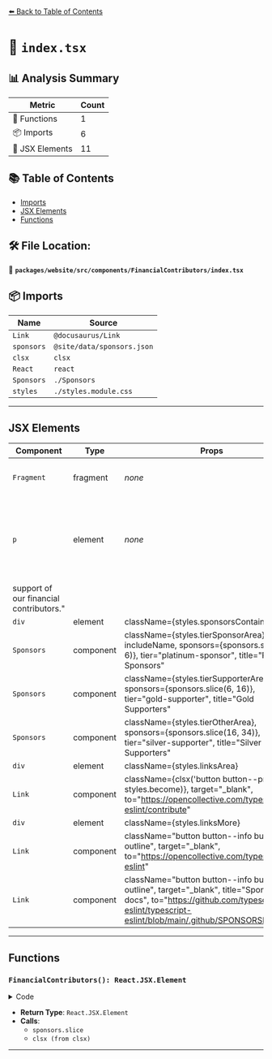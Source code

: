 [⬅️ Back to Table of Contents](../../../../../index.md)

# 📄 `index.tsx`

## 📊 Analysis Summary

| Metric | Count |
|--------|-------|
| 🔧 Functions | 1 |
| 📦 Imports | 6 |
| 💠 JSX Elements | 11 |

## 📚 Table of Contents

- [Imports](#imports)
- [JSX Elements](#jsx-elements)
- [Functions](#functions)

## 🛠️ File Location:
📂 **`packages/website/src/components/FinancialContributors/index.tsx`**

## 📦 Imports

| Name | Source |
|------|--------|
| `Link` | `@docusaurus/Link` |
| `sponsors` | `@site/data/sponsors.json` |
| `clsx` | `clsx` |
| `React` | `react` |
| `Sponsors` | `./Sponsors` |
| `styles` | `./styles.module.css` |


---

## JSX Elements

| Component | Type | Props | Children |
|-----------|------|-------|----------|
| `Fragment` | fragment | *none* | <p>, <div>, <div> |
| `p` | element | *none* | text: "The typescript-eslint project would not be possible without the generous
        support of our financial contributors." |
| `div` | element | className={styles.sponsorsContainer} | <Sponsors>, <Sponsors>, <Sponsors> |
| `Sponsors` | component | className={styles.tierSponsorArea}, includeName, sponsors={sponsors.slice(0, 6)}, tier="platinum-sponsor", title="Platinum Sponsors" | *none* |
| `Sponsors` | component | className={styles.tierSupporterArea}, sponsors={sponsors.slice(6, 16)}, tier="gold-supporter", title="Gold Supporters" | *none* |
| `Sponsors` | component | className={styles.tierOtherArea}, sponsors={sponsors.slice(16, 34)}, tier="silver-supporter", title="Silver Supporters" | *none* |
| `div` | element | className={styles.linksArea} | <Link>, <div> |
| `Link` | component | className={clsx('button button--primary', styles.become)}, target="_blank", to="https://opencollective.com/typescript-eslint/contribute" | text: "Become a financial sponsor" |
| `div` | element | className={styles.linksMore} | <Link>, <Link> |
| `Link` | component | className="button button--info button--outline", target="_blank", to="https://opencollective.com/typescript-eslint" | text: "See all financial sponsors" |
| `Link` | component | className="button button--info button--outline", target="_blank", title="Sponsorship docs", to="https://github.com/typescript-eslint/typescript-eslint/blob/main/.github/SPONSORSHIPS.md" | text: "Docs" |


---

## Functions

### `FinancialContributors(): React.JSX.Element`

<details><summary>Code</summary>

```ts
export function FinancialContributors(): React.JSX.Element {
  return (
    <>
      <p>
        The typescript-eslint project would not be possible without the generous
        support of our financial contributors.
      </p>
      <div className={styles.sponsorsContainer}>
        <Sponsors
          className={styles.tierSponsorArea}
          includeName
          sponsors={sponsors.slice(0, 6)}
          tier="platinum-sponsor"
          title="Platinum Sponsors"
        />
        <Sponsors
          className={styles.tierSupporterArea}
          sponsors={sponsors.slice(6, 16)}
          tier="gold-supporter"
          title="Gold Supporters"
        />
        <Sponsors
          className={styles.tierOtherArea}
          sponsors={sponsors.slice(16, 34)}
          tier="silver-supporter"
          title="Silver Supporters"
        />
      </div>
      <div className={styles.linksArea}>
        <Link
          className={clsx('button button--primary', styles.become)}
          target="_blank"
          to="https://opencollective.com/typescript-eslint/contribute"
        >
          Become a financial sponsor
        </Link>
        <div className={styles.linksMore}>
          <Link
            className="button button--info button--outline"
            target="_blank"
            to="https://opencollective.com/typescript-eslint"
          >
            See all financial sponsors
          </Link>
          <Link
            className="button button--info button--outline"
            target="_blank"
            title="Sponsorship docs"
            to="https://github.com/typescript-eslint/typescript-eslint/blob/main/.github/SPONSORSHIPS.md"
          >
            Docs
          </Link>
        </div>
      </div>
    </>
  );
}
```
</details>

- **Return Type**: `React.JSX.Element`
- **Calls**:
  - `sponsors.slice`
  - `clsx (from clsx)`

---